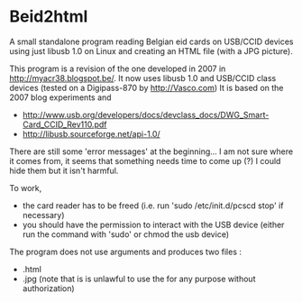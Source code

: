 # Beid2html
A small standalone program reading Belgian eid cards on USB/CCID devices using just libusb 1.0 on Linux and creating an HTML file (with a JPG picture).

This program is a revision of the one developed in 2007 in http://myacr38.blogspot.be/.
It now uses libusb 1.0 and USB/CCID class devices (tested on a Digipass-870 by http://Vasco.com)
It is based on the 2007 blog experiments and
  - http://www.usb.org/developers/docs/devclass_docs/DWG_Smart-Card_CCID_Rev110.pdf
  - http://libusb.sourceforge.net/api-1.0/

There are still some 'error messages' at the beginning...
I am not sure where it comes from, it seems that something needs time to come up (?)
I could hide them but it isn't harmful.

To work,
  - the card reader has to be freed (i.e. run 'sudo /etc/init.d/pcscd stop' if necessary)
  - you should have the permission to interact with the USB device
          (either run the command with 'sudo' or chmod the usb device)

The program does not use arguments and produces two files :
   - <NationalRegisterNumber>.html
   - <NationalRegisterNumber>.jpg
(note that is is unlawful to use the <NationalRegisterNumber> for any purpose without authorization)

